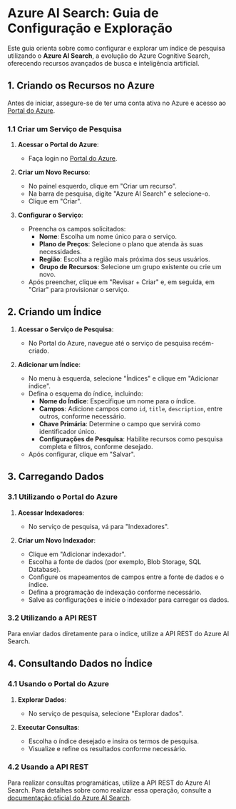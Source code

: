 # Azure AI Search: Guia de Configuração e Exploração

Este guia orienta sobre como configurar e explorar um índice de pesquisa utilizando o **Azure AI Search**, a evolução do Azure Cognitive Search, oferecendo recursos avançados de busca e inteligência artificial.

## 1. Criando os Recursos no Azure

Antes de iniciar, assegure-se de ter uma conta ativa no Azure e acesso ao [Portal do Azure](https://portal.azure.com/).

### 1.1 Criar um Serviço de Pesquisa

1. **Acessar o Portal do Azure**:
   - Faça login no [Portal do Azure](https://portal.azure.com/).

2. **Criar um Novo Recurso**:
   - No painel esquerdo, clique em "Criar um recurso".
   - Na barra de pesquisa, digite "Azure AI Search" e selecione-o.
   - Clique em "Criar".

3. **Configurar o Serviço**:
   - Preencha os campos solicitados:
     - **Nome**: Escolha um nome único para o serviço.
     - **Plano de Preços**: Selecione o plano que atenda às suas necessidades.
     - **Região**: Escolha a região mais próxima dos seus usuários.
     - **Grupo de Recursos**: Selecione um grupo existente ou crie um novo.
   - Após preencher, clique em "Revisar + Criar" e, em seguida, em "Criar" para provisionar o serviço.

## 2. Criando um Índice

1. **Acessar o Serviço de Pesquisa**:
   - No Portal do Azure, navegue até o serviço de pesquisa recém-criado.

2. **Adicionar um Índice**:
   - No menu à esquerda, selecione "Índices" e clique em "Adicionar índice".
   - Defina o esquema do índice, incluindo:
     - **Nome do Índice**: Especifique um nome para o índice.
     - **Campos**: Adicione campos como `id`, `title`, `description`, entre outros, conforme necessário.
     - **Chave Primária**: Determine o campo que servirá como identificador único.
     - **Configurações de Pesquisa**: Habilite recursos como pesquisa completa e filtros, conforme desejado.
   - Após configurar, clique em "Salvar".

## 3. Carregando Dados

### 3.1 Utilizando o Portal do Azure

1. **Acessar Indexadores**:
   - No serviço de pesquisa, vá para "Indexadores".

2. **Criar um Novo Indexador**:
   - Clique em "Adicionar indexador".
   - Escolha a fonte de dados (por exemplo, Blob Storage, SQL Database).
   - Configure os mapeamentos de campos entre a fonte de dados e o índice.
   - Defina a programação de indexação conforme necessário.
   - Salve as configurações e inicie o indexador para carregar os dados.

### 3.2 Utilizando a API REST

Para enviar dados diretamente para o índice, utilize a API REST do Azure AI Search.

## 4. Consultando Dados no Índice

### 4.1 Usando o Portal do Azure

1. **Explorar Dados**:
   - No serviço de pesquisa, selecione "Explorar dados".

2. **Executar Consultas**:
   - Escolha o índice desejado e insira os termos de pesquisa.
   - Visualize e refine os resultados conforme necessário.

### 4.2 Usando a API REST

Para realizar consultas programáticas, utilize a API REST do Azure AI Search. Para detalhes sobre como realizar essa operação, consulte a [documentação oficial do Azure AI Search](https://learn.microsoft.com/pt-pt/azure/search/search-get-started-portal).



